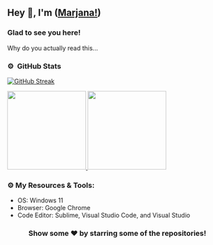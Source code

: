 ## Hey 👋, I'm ([Marjana!](https://github.com/Marjana15))

### Glad to see you here! &nbsp; 

Why do you actually read this...

### ⚙️ &nbsp;GitHub Stats
[![GitHub Streak](https://streak-stats.demolab.com?user=Marjana15&theme=tokyonight-duo&hide_border=true&mode=weekly&hide_total_contributions=true)](https://git.io/streak-stats)
<p align="left">
<a href="https://github.com/Shafat21">
  <img height="180px" src="https://github-readme-stats-eight-theta.vercel.app/api?username=Marjana15&show_icons=true&hide_border=true&theme=tokyonight&include_all_commits=true&count_private=true"/>
  <img height="180px" src="https://github-readme-stats-eight-theta.vercel.app/api/top-langs/?username=Marjana15&hide_border=true&layout=compact&langs_count=8&theme=tokyonight"/>
</a>
</p>


### ⚙️ My Resources & Tools:

- OS: Windows 11
- Browser: Google Chrome
- Code Editor: Sublime, Visual Studio Code, and Visual Studio


<h3 align=center>Show some ❤️ by starring some of the repositories!</h3>


